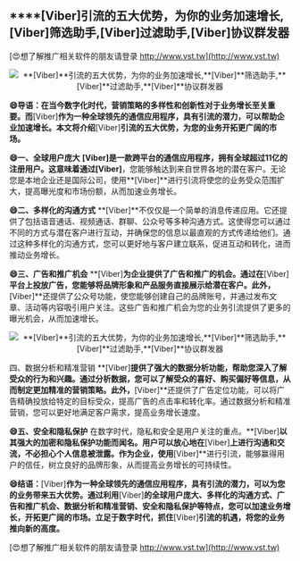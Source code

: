 ## ****[Viber]**引流的五大优势，为你的业务加速增长,**[Viber]**筛选助手,**[Viber]**过滤助手,**[Viber]**协议群发器**

[😍想了解推广相关软件的朋友请登录 http://www.vst.tw](http://www.vst.tw)

 <center><img src="https://vst.tw/MP4/tuiguang/png/1.png" alt="**[Viber]**引流的五大优势，为你的业务加速增长,**[Viber]**筛选助手,**[Viber]**过滤助手,**[Viber]**协议群发器"></center>

**😄导语：在当今数字化时代，营销策略的多样性和创新性对于业务增长至关重要。而**[Viber]**作为一种全球领先的通信应用程序，具有引流的潜力，可以帮助企业加速增长。本文将介绍**[Viber]**引流的五大优势，为您的业务开拓更广阔的市场。**

**😄一、全球用户庞大**
**[Viber]**是一款跨平台的通信应用程序，拥有全球超过11亿的注册用户。这意味着通过**[Viber]**，您能够触达到来自世界各地的潜在客户。无论您是本地企业还是国际公司，使用**[Viber]**进行引流将使您的业务受众范围扩大，提高曝光度和市场份额，从而加速业务增长。

**😄二、多样化的沟通方式**
**[Viber]**不仅仅是一个简单的消息传递应用。它还提供了包括语音通话、视频通话、群聊、公众号等多种沟通方式。这使得您可以通过不同的方式与潜在客户进行互动，并确保您的信息以最直观的方式传递给他们。通过这种多样化的沟通方式，您可以更好地与客户建立联系，促进互动和转化，进而推动业务增长。

**😄三、广告和推广机会**
**[Viber]**为企业提供了广告和推广的机会。通过在**[Viber]**平台上投放广告，您能够将品牌形象和产品服务直接展示给潜在客户。此外，**[Viber]**还提供了公众号功能，使您能够创建自己的品牌账号，并通过发布文章、活动等内容吸引用户关注。这些广告和推广机会为您的业务引流提供了更多的曝光机会，从而加速增长。

 <center><img src="https://vst.tw/MP4/tuiguang/png/8.png" alt="**[Viber]**引流的五大优势，为你的业务加速增长,**[Viber]**筛选助手,**[Viber]**过滤助手,**[Viber]**协议群发器"></center>

四、数据分析和精准营销
**[Viber]**提供了强大的数据分析功能，帮助您深入了解受众的行为和兴趣。通过分析数据，您可以了解受众的喜好、购买偏好等信息，从而制定更加精准的营销策略。此外，**[Viber]**还提供了广告定位功能，可以将广告精确投放给特定的目标受众，提高广告的点击率和转化率。通过数据分析和精准营销，您可以更好地满足客户需求，提高业务增长速度。

**😄五、安全和隐私保护**
在数字时代，隐私和安全是用户关注的重点。**[Viber]**以其强大的加密和隐私保护功能而闻名。用户可以放心地在**[Viber]**上进行沟通和交流，不必担心个人信息被泄露。作为企业，使用**[Viber]**进行引流，能够赢得用户的信任，树立良好的品牌形象，从而提高业务增长的可持续性。

**😄结语：**[Viber]**作为一种全球领先的通信应用程序，具有引流的潜力，可以为您的业务带来五大优势。通过利用**[Viber]**的全球用户庞大、多样化的沟通方式、广告和推广机会、数据分析和精准营销、安全和隐私保护等特点，您可以加速业务增长，开拓更广阔的市场。立足于数字时代，抓住**[Viber]**引流的机遇，将您的业务推向新的高度。**

[😍想了解推广相关软件的朋友请登录 http://www.vst.tw](http://www.vst.tw)



